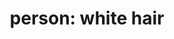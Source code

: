 ---
layout: people&body
title: "person: white hair"
emoji: person_white_hair
permalink: 🧑‍🦳.html
---